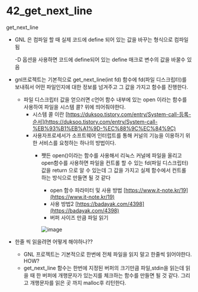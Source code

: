 # 42_get_next_line
get_next_line
- GNL 은 컴파일 할 때 실제 코드에 define 되어 있는 값을 바꾸는 형식으로 컴파일됨
    
    -D 옵션을 사용하면 코드에 define되어 있는 define 매크로 변수의 값을 바꿀수 있음
    

- gnl프로젝트는 기본적으로  get_next_line(int fd) 함수에 fd(파일 디스크립터)를 보내줘서 어떤 파일인지에 대한 정보를 넘겨주고 그 값을 가지고 함수를 진행한다.
    - 파일 디스크립터 값을 얻으러면 c언어 함수 내부에 있는 open 이라는 함수를 사용하여 파일을 시스템 콜? 위에 띄어줘야한다.
        - 시스템 콜 이란   [https://duksoo.tistory.com/entry/System-call-등록-순서](https://duksoo.tistory.com/entry/System-call-%EB%93%B1%EB%A1%9D-%EC%88%9C%EC%84%9C)
        - 사용자프로세서가 소프트웨어 인터럽트를 통해 커널의 기능을 이용하기 위한 서비스를 요청하는 하나의 방법이다.
            - 쨋든 open()이라는 함수를 사용해서 리눅스 커널에 파일을 올리고 open함수를 사용하면 파일을 컨트롤 할 수 있는 fd(파일 디스크립터)값을 return 으로 알 수 있는데 그 값을 가지고 실제 함수에서 컨트롤 하는 방식으로 만들면 될 것 같다
                - open 함수 파라미터 및 사용 방법 [https://www.it-note.kr/19](https://www.it-note.kr/19)
                - 사용 방법2 [https://badayak.com/4398](https://badayak.com/4398)
                - 버퍼 사이즈 만큼 파일 읽기
                
               ![image](https://user-images.githubusercontent.com/28525747/145814088-7a354380-03c8-42a1-8715-1869963e5e4b.png)
                

                            

- 한줄 씩 읽을려면 어떻게 해야하나??
    - GNL 프로젝트는 기본적으로 한번에 전체 파일을 읽지 말고 한줄씩 읽어야한다. HOW?
    - get_next_line 함수는 한번에 지정된 버퍼의 크기만큼 파일,stdin을 읽는데 읽을 때 한 버퍼에 개행문자가 있는지를 체크하는 함수를 만들면 될 것 같다.  그리고 개행문자를 읽은 곳 까지 malloc후 리턴한다.
